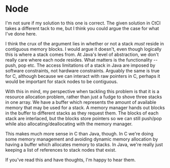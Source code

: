 # Node

I'm not sure if my solution to this one is correct. The given solution in CtCI takes a different tack to me, but I think you could argue the case for what I've done here.

I think the crux of the argument lies in whether or not a stack *must* reside in contiguous memory blocks. I would argue it doesn't, even though logically this is where a stack comes from. At Java's level of abstraction, we don't really care where each node resides. What matters is the functionality -- push, pop etc. The access limitations of a stack in Java are imposed by software constraints, not hardware constraints. Arguably the same is true for C, although because we can interact with raw pointers in C, perhaps it would be important for stack nodes to be contiguous.

With this in mind, my perspective when tackling this problem is that it is a resource allocation problem, rather than just a fudge to shove three stacks in one array. We have a buffer which represents the amount of available memory that may be used for a stack. A memory manager hands out blocks in the buffer to different stacks as they request them. The blocks of each stack are interlaced, but the blocks store pointers so we can still push/pop while also allocating/deallocating with the memory manager.

This makes much more sense in C than Java, though. In C we're doing some memory management and avoiding dynamic memory allocation by having a buffer which allocates memory to stacks. In Java, we're really just keeping a list of references to stack nodes that exist.

If you've read this and have thoughts, I'm happy to hear them.